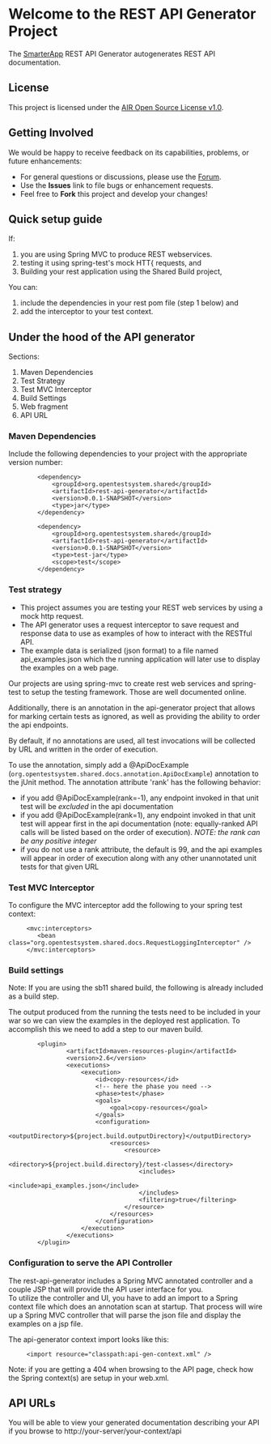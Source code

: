 # Welcome to the REST API Generator Project
The [SmarterApp](http://smarterapp.org) REST API Generator autogenerates REST API documentation.

## License ##
This project is licensed under the [AIR Open Source License v1.0](http://www.smarterapp.org/documents/American_Institutes_for_Research_Open_Source_Software_License.pdf).

## Getting Involved ##
We would be happy to receive feedback on its capabilities, problems, or future enhancements:

* For general questions or discussions, please use the [Forum](http://forum.opentestsystem.org/viewforum.php?f=16).
* Use the **Issues** link to file bugs or enhancement requests.
* Feel free to **Fork** this project and develop your changes!

## Quick setup guide
If:
   
1. you are using Spring MVC to produce REST webservices.
1. testing it using spring-test's mock HTT{ requests, and
1. Building your rest application using the Shared Build project,
   
You can:
   
1. include the dependencies in your rest pom file (step 1 below) and
1. add the interceptor to your test context.
    
## Under the hood of the API generator 
Sections:

1. Maven Dependencies
1. Test Strategy
1. Test MVC Interceptor
1. Build Settings
1. Web fragment
1. API URL

###  Maven Dependencies 

Include the following dependencies to your project with the appropriate version number:

```
        <dependency>
            <groupId>org.opentestsystem.shared</groupId>
            <artifactId>rest-api-generator</artifactId>
            <version>0.0.1-SNAPSHOT</version>
            <type>jar</type>
        </dependency>

        <dependency>
            <groupId>org.opentestsystem.shared</groupId>
            <artifactId>rest-api-generator</artifactId>
            <version>0.0.1-SNAPSHOT</version>
            <type>test-jar</type>
            <scope>test</scope>
        </dependency>
```        

### Test strategy

* This project assumes you are testing your REST web services by using a mock http request.
* The API generator uses a request interceptor to save request and response data to use as examples of how to interact with the RESTful API.
* The example data is serialized (json format) to a file named api_examples.json which the running application will later use to display the examples on a web page.

Our projects are using spring-mvc to create rest web services and spring-test to setup the testing framework.
Those are well documented online.

Additionally, there is an annotation in the api-generator project that allows for marking certain tests as ignored, as well as providing the ability to order the api endpoints.

By default, if no annotations are used, all test invocations will be collected by URL and written in the order of execution.

To use the annotation, simply add a @ApiDocExample (`org.opentestsystem.shared.docs.annotation.ApiDocExample`) annotation to the jUnit method. The annotation attribute 'rank' has the following behavior:
* if you add @ApiDocExample(rank=-1), any endpoint invoked in that unit test will be _excluded_ in the api documentation 
* if you add @ApiDocExample(rank=1), any endpoint invoked in that unit test will appear first in the api documentation (note: equally-ranked API calls will be listed based on the order of execution). *NOTE: the rank can be any positive integer*
* if you do not use a rank attribute, the default is 99, and the api examples will appear in order of execution along with any other unannotated unit tests for that given URL

### Test MVC Interceptor

To configure the MVC interceptor add the following to your spring test context:

```    
     <mvc:interceptors>
        <bean class="org.opentestsystem.shared.docs.RequestLoggingInterceptor" />
     </mvc:interceptors>
```
    
### Build settings
Note: If you are using the sb11 shared build, the following is already included as a build step. 

The output produced from the running the tests need to be included in your war so we can view the examples in the deployed rest application.
To accomplish this we need to add a step to our maven build.

```
        <plugin>
                <artifactId>maven-resources-plugin</artifactId>
                <version>2.6</version>
                <executions>
                    <execution>
                        <id>copy-resources</id>
                        <!-- here the phase you need -->
                        <phase>test</phase>
                        <goals>
                            <goal>copy-resources</goal>
                        </goals>
                        <configuration>
                            <outputDirectory>${project.build.outputDirectory}</outputDirectory>
                            <resources>
                                <resource>
                                    <directory>${project.build.directory}/test-classes</directory>
                                    <includes>
                                        <include>api_examples.json</include>
                                    </includes>
                                    <filtering>true</filtering>
                                </resource>
                            </resources>
                        </configuration>
                    </execution>
                </executions>
        </plugin>
```
        
### Configuration to serve the API Controller
The rest-api-generator includes a Spring MVC annotated controller and a couple JSP that will provide the API user interface for you.  
To utilize the controller and UI, you have to add an import to a Spring context file which does an annotation scan at startup.  That process will wire up a Spring MVC controller that will parse the json file and display the examples on a jsp file.

The api-generator context import looks like this:
```
     <import resource="classpath:api-gen-context.xml" />
```
Note: if you are getting a 404 when browsing to the API page, check how the Spring context(s) are setup in your web.xml. 

## API URLs
You will be able to view your generated documentation describing your API if you browse to http://your-server/your-context/api